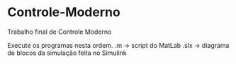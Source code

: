 # Controle-Moderno
Trabalho final de Controle Moderno

Execute os programas nesta ordem.
.m -> script do MatLab
.slx -> diagrama de blocos da simulação feita no Simulink
